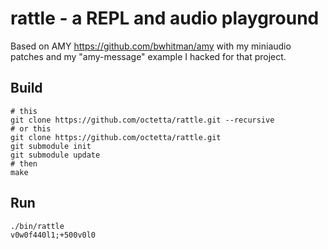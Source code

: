 # rattle - a REPL and audio playground

Based on AMY https://github.com/bwhitman/amy with my miniaudio patches and my "amy-message" example I hacked for that project.

## Build

```
# this
git clone https://github.com/octetta/rattle.git --recursive
# or this
git clone https://github.com/octetta/rattle.git
git submodule init
git submodule update
# then
make
```

## Run

```
./bin/rattle
v0w0f440l1;+500v0l0
```
